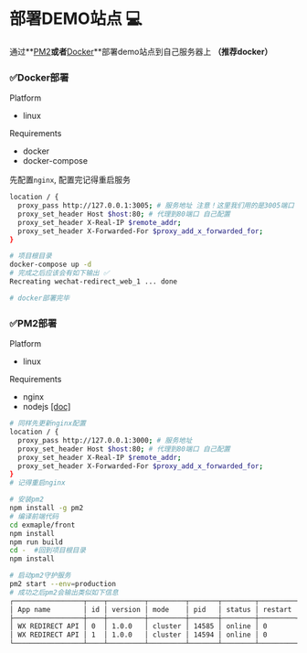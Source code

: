 # 部署DEMO站点 💻
通过**[PM2](http://pm2.keymetrics.io/docs/usage/pm2-doc-single-page/)**或者**[Docker](https://docs.docker.com/get-started/)**部署demo站点到自己服务器上 **（推荐docker）**

### ✅Docker部署

Platform
  - linux

Requirements
  - docker
  - docker-compose

先配置`nginx`, 配置完记得重启服务
```bash
location / {
  proxy_pass http://127.0.0.1:3005; # 服务地址 注意！这里我们用的是3005端口
  proxy_set_header Host $host:80; # 代理到80端口 自己配置
  proxy_set_header X-Real-IP $remote_addr;
  proxy_set_header X-Forwarded-For $proxy_add_x_forwarded_for;
}
```

```bash
# 项目根目录
docker-compose up -d
# 完成之后应该会有如下输出 ✅
Recreating wechat-redirect_web_1 ... done

# docker部署完毕
```

### ✅PM2部署
Platform
  - linux

Requirements
  - nginx
  - nodejs [[doc]](https://nodejs.org)
```bash
# 同样先更新nginx配置
location / {
  proxy_pass http://127.0.0.1:3000; # 服务地址
  proxy_set_header Host $host:80; # 代理到80端口 自己配置
  proxy_set_header X-Real-IP $remote_addr;
  proxy_set_header X-Forwarded-For $proxy_add_x_forwarded_for;
}
# 记得重启nginx
```
```bash
# 安装pm2
npm install -g pm2
# 编译前端代码
cd exmaple/front
npm install
npm run build
cd -  #回到项目根目录
npm install

# 启动pm2守护服务
pm2 start --env=production
# 成功之后pm2会输出类似如下信息
┌─────────────────┬────┬─────────┬─────────┬───────┬────────┬─────────┬────────┬──────┬───────────┬──────┬──────────┐
│ App name        │ id │ version │ mode    │ pid   │ status │ restart │ uptime │ cpu  │ mem       │ user │ watching │
├─────────────────┼────┼─────────┼─────────┼───────┼────────┼─────────┼────────┼──────┼───────────┼──────┼──────────┤
│ WX REDIRECT API │ 0  │ 1.0.0   │ cluster │ 14585 │ online │ 0       │ 0      │ 0.2% │ 48.6 MB   │ root │ disabled │
│ WX REDIRECT API │ 1  │ 1.0.0   │ cluster │ 14594 │ online │ 0       │ 0      │ 0.2% │ 49.6 MB   │ root │ disabled │
└─────────────────┴────┴─────────┴─────────┴───────┴────────┴─────────┴────────┴──────┴───────────┴──────┴──────────┘
```

